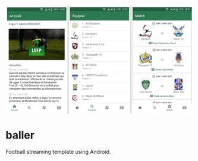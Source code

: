 ![Image](https://github.com/diina-gh/baller/blob/main/app/src/main/res/drawable/screens.jpg)
# baller
Football streaming template using Android.
